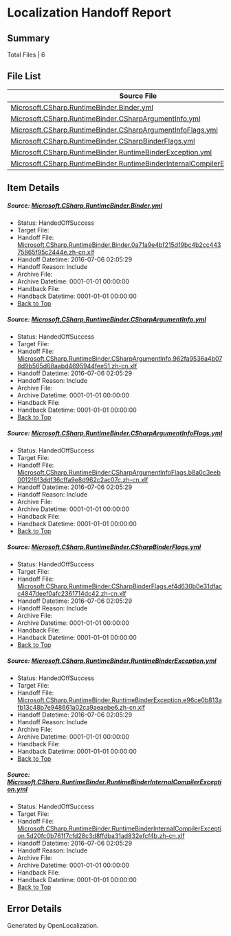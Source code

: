 # <a name='report-top'></a> Localization Handoff Report

## Summary
 Total Files | 6

## File List
 Source File | Status | Details 
 ----------- | ------ | ------- 
 [Microsoft.CSharp.RuntimeBinder.Binder.yml](https://github.com/OpenLocalizationOrg/coreapi/blob/3ab0ace0b792a1eeb608857b51b56d397261d465/Microsoft.CSharp.RuntimeBinder.Binder.yml) | HandedOffSuccess | [Details](#c9e5c3e8802f79e95c8e1e09df552f6c9b774fe27)
 [Microsoft.CSharp.RuntimeBinder.CSharpArgumentInfo.yml](https://github.com/OpenLocalizationOrg/coreapi/blob/cb361d8725c58a0e497ef1ed8eb29244a84298c5/Microsoft.CSharp.RuntimeBinder.CSharpArgumentInfo.yml) | HandedOffSuccess | [Details](#6561fa070f860cdb822f88f851bc4908a6a419918)
 [Microsoft.CSharp.RuntimeBinder.CSharpArgumentInfoFlags.yml](https://github.com/OpenLocalizationOrg/coreapi/blob/a08c20714f01d649664dc73db1eb29b79b016cc5/Microsoft.CSharp.RuntimeBinder.CSharpArgumentInfoFlags.yml) | HandedOffSuccess | [Details](#21254a62c5fd599130023e43ee1dc181e6f449a49)
 [Microsoft.CSharp.RuntimeBinder.CSharpBinderFlags.yml](https://github.com/OpenLocalizationOrg/coreapi/blob/a08c20714f01d649664dc73db1eb29b79b016cc5/Microsoft.CSharp.RuntimeBinder.CSharpBinderFlags.yml) | HandedOffSuccess | [Details](#32aa1455fcbf9a91988aca19e11d82ad742560d810)
 [Microsoft.CSharp.RuntimeBinder.RuntimeBinderException.yml](https://github.com/OpenLocalizationOrg/coreapi/blob/cb361d8725c58a0e497ef1ed8eb29244a84298c5/Microsoft.CSharp.RuntimeBinder.RuntimeBinderException.yml) | HandedOffSuccess | [Details](#a0376b5046f9a28ffa115ffd19def82d4af253b211)
 [Microsoft.CSharp.RuntimeBinder.RuntimeBinderInternalCompilerException.yml](https://github.com/OpenLocalizationOrg/coreapi/blob/82fedd1bb09e3cdb0a75af5ecd831d836d42962b/Microsoft.CSharp.RuntimeBinder.RuntimeBinderInternalCompilerException.yml) | HandedOffSuccess | [Details](#1091568d38ab324be13737b40cdd4ac53009684e12)

## Item Details
##### <a name='c9e5c3e8802f79e95c8e1e09df552f6c9b774fe27'></a> Source: [Microsoft.CSharp.RuntimeBinder.Binder.yml](https://github.com/OpenLocalizationOrg/coreapi/blob/3ab0ace0b792a1eeb608857b51b56d397261d465/Microsoft.CSharp.RuntimeBinder.Binder.yml)
* Status: HandedOffSuccess
* Target File: 
* Handoff File: [Microsoft.CSharp.RuntimeBinder.Binder.0a71a9e4bf215d19bc4b2cc44375865f95c2444e.zh-cn.xlf](https://github.com/OpenLocalizationOrg/dotnetcore.handoff/blob/b1aa3ee1f2307b5adb5d77c955194fa95ade4690/ol-handoff/zh-cn.coreapi/Microsoft.CSharp.RuntimeBinder.Binder.0a71a9e4bf215d19bc4b2cc44375865f95c2444e.zh-cn.xlf)
* Handoff Datetime: 2016-07-06 02:05:29
* Handoff Reason: Include
* Archive File: 
* Archive Datetime: 0001-01-01 00:00:00
* Handback File: 
* Handback Datetime: 0001-01-01 00:00:00
* [Back to Top](#report-top)

##### <a name='6561fa070f860cdb822f88f851bc4908a6a419918'></a> Source: [Microsoft.CSharp.RuntimeBinder.CSharpArgumentInfo.yml](https://github.com/OpenLocalizationOrg/coreapi/blob/cb361d8725c58a0e497ef1ed8eb29244a84298c5/Microsoft.CSharp.RuntimeBinder.CSharpArgumentInfo.yml)
* Status: HandedOffSuccess
* Target File: 
* Handoff File: [Microsoft.CSharp.RuntimeBinder.CSharpArgumentInfo.962fa9536a4b078d9b565d68aabd4695944fee51.zh-cn.xlf](https://github.com/OpenLocalizationOrg/dotnetcore.handoff/blob/b1aa3ee1f2307b5adb5d77c955194fa95ade4690/ol-handoff/zh-cn.coreapi/Microsoft.CSharp.RuntimeBinder.CSharpArgumentInfo.962fa9536a4b078d9b565d68aabd4695944fee51.zh-cn.xlf)
* Handoff Datetime: 2016-07-06 02:05:29
* Handoff Reason: Include
* Archive File: 
* Archive Datetime: 0001-01-01 00:00:00
* Handback File: 
* Handback Datetime: 0001-01-01 00:00:00
* [Back to Top](#report-top)

##### <a name='21254a62c5fd599130023e43ee1dc181e6f449a49'></a> Source: [Microsoft.CSharp.RuntimeBinder.CSharpArgumentInfoFlags.yml](https://github.com/OpenLocalizationOrg/coreapi/blob/a08c20714f01d649664dc73db1eb29b79b016cc5/Microsoft.CSharp.RuntimeBinder.CSharpArgumentInfoFlags.yml)
* Status: HandedOffSuccess
* Target File: 
* Handoff File: [Microsoft.CSharp.RuntimeBinder.CSharpArgumentInfoFlags.b8a0c3eeb0012f6f3ddf36cffa9e8d962c2ac07c.zh-cn.xlf](https://github.com/OpenLocalizationOrg/dotnetcore.handoff/blob/b1aa3ee1f2307b5adb5d77c955194fa95ade4690/ol-handoff/zh-cn.coreapi/Microsoft.CSharp.RuntimeBinder.CSharpArgumentInfoFlags.b8a0c3eeb0012f6f3ddf36cffa9e8d962c2ac07c.zh-cn.xlf)
* Handoff Datetime: 2016-07-06 02:05:29
* Handoff Reason: Include
* Archive File: 
* Archive Datetime: 0001-01-01 00:00:00
* Handback File: 
* Handback Datetime: 0001-01-01 00:00:00
* [Back to Top](#report-top)

##### <a name='32aa1455fcbf9a91988aca19e11d82ad742560d810'></a> Source: [Microsoft.CSharp.RuntimeBinder.CSharpBinderFlags.yml](https://github.com/OpenLocalizationOrg/coreapi/blob/a08c20714f01d649664dc73db1eb29b79b016cc5/Microsoft.CSharp.RuntimeBinder.CSharpBinderFlags.yml)
* Status: HandedOffSuccess
* Target File: 
* Handoff File: [Microsoft.CSharp.RuntimeBinder.CSharpBinderFlags.ef4d630b0e31dfacc4847deef0afc2361714dc42.zh-cn.xlf](https://github.com/OpenLocalizationOrg/dotnetcore.handoff/blob/b1aa3ee1f2307b5adb5d77c955194fa95ade4690/ol-handoff/zh-cn.coreapi/Microsoft.CSharp.RuntimeBinder.CSharpBinderFlags.ef4d630b0e31dfacc4847deef0afc2361714dc42.zh-cn.xlf)
* Handoff Datetime: 2016-07-06 02:05:29
* Handoff Reason: Include
* Archive File: 
* Archive Datetime: 0001-01-01 00:00:00
* Handback File: 
* Handback Datetime: 0001-01-01 00:00:00
* [Back to Top](#report-top)

##### <a name='a0376b5046f9a28ffa115ffd19def82d4af253b211'></a> Source: [Microsoft.CSharp.RuntimeBinder.RuntimeBinderException.yml](https://github.com/OpenLocalizationOrg/coreapi/blob/cb361d8725c58a0e497ef1ed8eb29244a84298c5/Microsoft.CSharp.RuntimeBinder.RuntimeBinderException.yml)
* Status: HandedOffSuccess
* Target File: 
* Handoff File: [Microsoft.CSharp.RuntimeBinder.RuntimeBinderException.e96ce0b813afb13c48b7e948661a02ca9aeaebe6.zh-cn.xlf](https://github.com/OpenLocalizationOrg/dotnetcore.handoff/blob/b1aa3ee1f2307b5adb5d77c955194fa95ade4690/ol-handoff/zh-cn.coreapi/Microsoft.CSharp.RuntimeBinder.RuntimeBinderException.e96ce0b813afb13c48b7e948661a02ca9aeaebe6.zh-cn.xlf)
* Handoff Datetime: 2016-07-06 02:05:29
* Handoff Reason: Include
* Archive File: 
* Archive Datetime: 0001-01-01 00:00:00
* Handback File: 
* Handback Datetime: 0001-01-01 00:00:00
* [Back to Top](#report-top)

##### <a name='1091568d38ab324be13737b40cdd4ac53009684e12'></a> Source: [Microsoft.CSharp.RuntimeBinder.RuntimeBinderInternalCompilerException.yml](https://github.com/OpenLocalizationOrg/coreapi/blob/82fedd1bb09e3cdb0a75af5ecd831d836d42962b/Microsoft.CSharp.RuntimeBinder.RuntimeBinderInternalCompilerException.yml)
* Status: HandedOffSuccess
* Target File: 
* Handoff File: [Microsoft.CSharp.RuntimeBinder.RuntimeBinderInternalCompilerException.5d20fc0b761f7cfd28c3d8ffdba31ad832efcf4b.zh-cn.xlf](https://github.com/OpenLocalizationOrg/dotnetcore.handoff/blob/b1aa3ee1f2307b5adb5d77c955194fa95ade4690/ol-handoff/zh-cn.coreapi/Microsoft.CSharp.RuntimeBinder.RuntimeBinderInternalCompilerException.5d20fc0b761f7cfd28c3d8ffdba31ad832efcf4b.zh-cn.xlf)
* Handoff Datetime: 2016-07-06 02:05:29
* Handoff Reason: Include
* Archive File: 
* Archive Datetime: 0001-01-01 00:00:00
* Handback File: 
* Handback Datetime: 0001-01-01 00:00:00
* [Back to Top](#report-top)


## Error Details

Generated by OpenLocalization.
